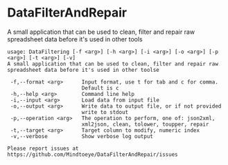 # DataFilterAndRepair

A small application that can be used to clean, filter and repair raw spreadsheet data before it's used in other tools

```
usage: DataFiltering [-f <arg>] [-h <arg>] [-i <arg>] [-o <arg>] [-p <arg>] [-t <arg>] [-v]
A small application that can be used to clean, filter and repair raw
spreadsheet data before it's used in other toolse

 -f,--format <arg>      Input format, use t for tab and c for comma.
                        Default is c
 -h,--help <arg>        Command line help
 -i,--input <arg>       Load data from input file
 -o,--output <arg>      Write data to output file, or if not provided
                        write to stdout
 -p,--operation <arg>   The operation to perform, one of: json2xml,
                        xml2json, clean, tolower, toupper, repair
 -t,--target <arg>      Target column to modify, numeric index
 -v,--verbose           Show verbose log output

Please report issues at
https://github.com/Mindtoeye/DataFilterAndRepair/issues
```

